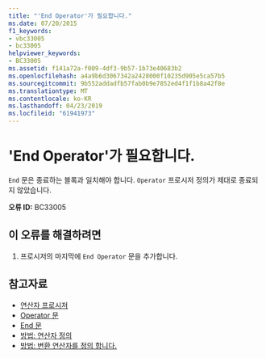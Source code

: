 ```yaml
---
title: "'End Operator'가 필요합니다."
ms.date: 07/20/2015
f1_keywords:
- vbc33005
- bc33005
helpviewer_keywords:
- BC33005
ms.assetid: f141a72a-f009-4df3-9b57-1b73e40683b2
ms.openlocfilehash: a4a9b6d3067342a2428000f10235d905e5ca57b5
ms.sourcegitcommit: 9b552addadfb57fab0b9e7852ed4f1f1b8a42f8e
ms.translationtype: MT
ms.contentlocale: ko-KR
ms.lasthandoff: 04/23/2019
ms.locfileid: "61941973"
---
```

# <a name="end-operator-expected"></a>'End Operator'가 필요합니다.
`End` 문은 종료하는 블록과 일치해야 합니다. `Operator` 프로시저 정의가 제대로 종료되지 않았습니다.  
  
 **오류 ID:** BC33005  
  
## <a name="to-correct-this-error"></a>이 오류를 해결하려면  
  
1. 프로시저의 마지막에 `End Operator` 문을 추가합니다.  
  
## <a name="see-also"></a>참고자료

- [연산자 프로시저](../../visual-basic/programming-guide/language-features/procedures/operator-procedures.md)
- [Operator 문](../../visual-basic/language-reference/statements/operator-statement.md)
- [End 문](../../visual-basic/language-reference/statements/end-statement.md)
- [방법: 연산자 정의](../../visual-basic/programming-guide/language-features/procedures/how-to-define-an-operator.md)
- [방법: 변환 연산자를 정의 합니다.](../../visual-basic/programming-guide/language-features/procedures/how-to-define-a-conversion-operator.md)
